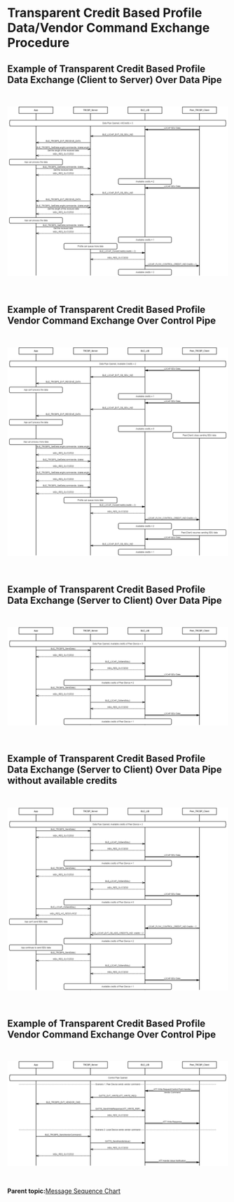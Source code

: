 # Transparent Credit Based Profile Data/Vendor Command Exchange Procedure

## Example of Transparent Credit Based Profile Data Exchange \(Client to Server\) Over Data Pipe

<br />

![](GUID-1E86E9A9-753F-4489-8E3A-DA493230EBBA-low.png)

<br />

## Example of Transparent Credit Based Profile Vendor Command Exchange Over Control Pipe

<br />

![](GUID-B5D15361-C11F-4558-8F1D-47FB57FA7D82-low.png)

<br />

## Example of Transparent Credit Based Profile Data Exchange \(Server to Client\) Over Data Pipe

<br />

![](GUID-7F36FE79-B0C6-44E9-A0DB-69568302F722-low.png)

<br />

## Example of Transparent Credit Based Profile Data Exchange \(Server to Client\) Over Data Pipe without available credits

<br />

![](GUID-1AC6C898-B5B9-46D6-95DB-A8A476EC6804-low.png)

<br />

## Example of Transparent Credit Based Profile Vendor Command Exchange Over Control Pipe

<br />

![](GUID-FE68A3DE-BC19-41E8-B7C7-57F271F1B18A-low.png)

<br />

**Parent topic:**[Message Sequence Chart](GUID-86D4C19A-D181-43E8-B97A-01AB532F2DBF.md)

